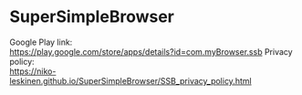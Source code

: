 # SuperSimpleBrowser

Google Play link:\
https://play.google.com/store/apps/details?id=com.myBrowser.ssb
Privacy policy:\
https://niko-leskinen.github.io/SuperSimpleBrowser/SSB_privacy_policy.html
